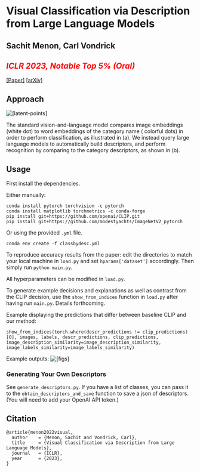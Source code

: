 # Visual Classification via Description from Large Language Models

## Sachit Menon, Carl Vondrick

## <span style="color:red">*ICLR 2023, Notable Top 5% (Oral)*</span>

[[Paper]](https://arxiv.org/pdf/2210.07183.pdf)
[[arXiv]](https://arxiv.org/abs/2210.07183)

## Approach

![[latent-points]](./figs/latent-points.png)

The standard vision-and-language model compares image embeddings (white dot) to word embeddings of the category name (
colorful dots) in order to perform classification, as illustrated in (a). We instead query large language models to
automatically build descriptors, and perform recognition by comparing to the category descriptors, as shown in (b).

## Usage

First install the dependencies.

Either manually:

```
conda install pytorch torchvision -c pytorch
conda install matplotlib torchmetrics -c conda-forge
pip install git+https://github.com/openai/CLIP.git
pip install git+https://github.com/modestyachts/ImageNetV2_pytorch
```

Or using the provided `.yml` file.

```
conda env create -f classbydesc.yml
```

To reproduce accuracy results from the paper: edit the directories to match your local machine in `load.py` and
set `hparams['dataset']` accordingly. Then simply run `python main.py`.

All hyperparameters can be modified in `load.py`.

To generate example decisions and explanations as well as contrast from the CLIP decision, use the `show_from_indices`
function in `load.py` after having run `main.py`. Details forthcoming.

Example displaying the predictions that differ between baseline CLIP and our method:

```
show_from_indices(torch.where(descr_predictions != clip_predictions)[0], images, labels, descr_predictions, clip_predictions, image_description_similarity=image_description_similarity, image_labels_similarity=image_labels_similarity)
```

Example outputs:
![[figs]](./figs/explanations.png)

### Generating Your Own Descriptors

See `generate_descriptors.py`. If you have a list of classes, you can pass it to the `obtain_descriptors_and_save`
function to save a json of descriptors. (You will need to add your OpenAI API token.)

## Citation

```
@article{menon2022visual,
  author    = {Menon, Sachit and Vondrick, Carl},
  title     = {Visual Classification via Description from Large Language Models},
  journal   = {ICLR},
  year      = {2023},
}
```